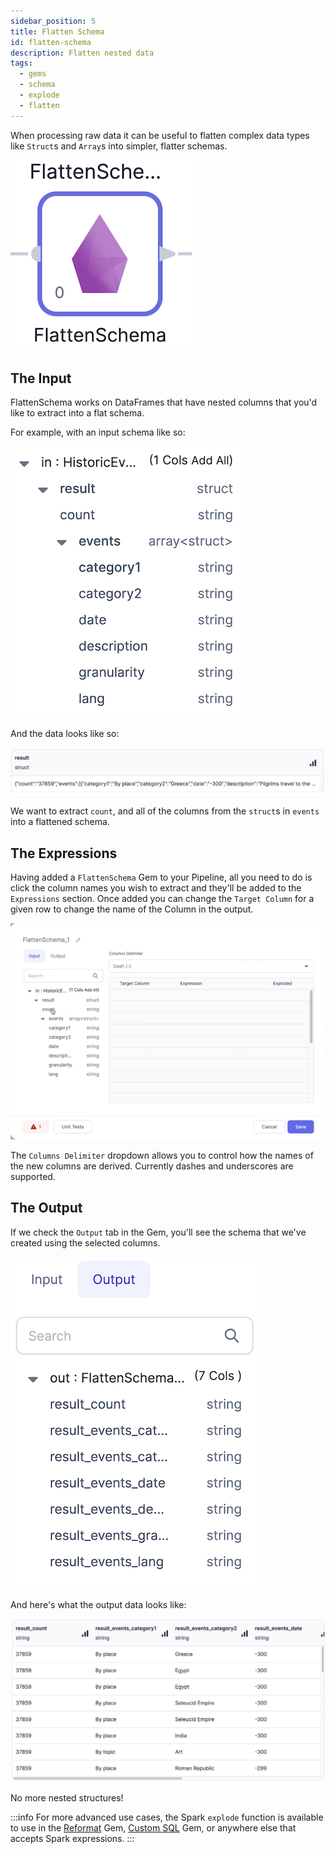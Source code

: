 ```yaml
---
sidebar_position: 5
title: Flatten Schema
id: flatten-schema
description: Flatten nested data
tags:
  - gems
  - schema
  - explode
  - flatten
---
```


When processing raw data it can be useful to flatten complex data types like `Struct`s and `Array`s into simpler, flatter schemas.

![The FlattenSchema gem](./img/flatten_gem.png)

## The Input

FlattenSchema works on DataFrames that have nested columns that you'd like to extract into a flat schema.

For example, with an input schema like so:

![Input schema](./img/flatten_input.png)

And the data looks like so:

![Input data](./img/flatten_input_interim.png)

We want to extract `count`, and all of the columns from the `struct`s in `events` into a flattened schema.

## The Expressions

Having added a `FlattenSchema` Gem to your Pipeline, all you need to do is click the column names you wish to extract and they'll be added to the `Expressions` section. Once added you can change the `Target Column` for a given row to change the name of the Column in the output.

![Adding Expressions](./img/flatten_add_exp.gif)

The `Columns Delimiter` dropdown allows you to control how the names of the new columns are derived. Currently dashes and underscores are supported.

## The Output

If we check the `Output` tab in the Gem, you'll see the schema that we've created using the selected columns.

![Output schema](./img/flatten_output.png)

And here's what the output data looks like:

![Output interim](./img/flatten_output_interim.png)

No more nested structures!

:::info
For more advanced use cases, the Spark `explode` function is available to use in the [Reformat](./reformat.md) Gem, [Custom SQL](../custom/sql-statement.md) Gem, or anywhere else that accepts Spark expressions.
:::
